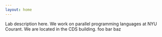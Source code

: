 ```yaml
---
layout: home
---
```

Lab description here.
We work on parallel programming languages at NYU Courant.
We are located in the CDS building.
foo bar baz
